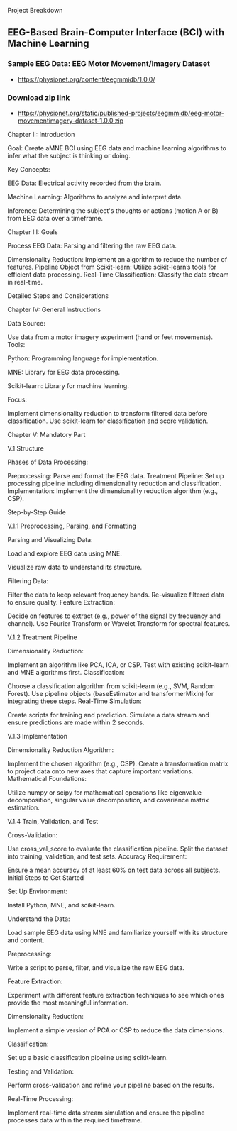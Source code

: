 Project Breakdown

## EEG-Based Brain-Computer Interface (BCI) with Machine Learning

### Sample EEG Data: EEG Motor Movement/Imagery Dataset
- https://physionet.org/content/eegmmidb/1.0.0/
### Download zip link
- https://physionet.org/static/published-projects/eegmmidb/eeg-motor-movementimagery-dataset-1.0.0.zip

Chapter II: Introduction

Goal: Create aMNE BCI using EEG data and machine learning algorithms to infer what the subject is thinking or doing.

Key Concepts:

EEG Data: Electrical activity recorded from the brain.

Machine Learning: Algorithms to analyze and interpret data.

Inference: Determining the subject's thoughts or actions (motion A or B) from EEG data over a timeframe.

Chapter III: Goals

Process EEG Data: Parsing and filtering the raw EEG data.

Dimensionality Reduction: Implement an algorithm to reduce the number of features.
Pipeline Object from Scikit-learn: Utilize scikit-learn’s tools for efficient data processing.
Real-Time Classification: Classify the data stream in real-time.

Detailed Steps and Considerations

Chapter IV: General Instructions

Data Source:

Use data from a motor imagery experiment (hand or feet movements).
Tools:

Python: Programming language for implementation.

MNE: Library for EEG data processing.

Scikit-learn: Library for machine learning.

Focus:

Implement dimensionality reduction to transform filtered data before classification.
Use scikit-learn for classification and score validation.


Chapter V: Mandatory Part

V.1 Structure

Phases of Data Processing:

Preprocessing: Parse and format the EEG data.
Treatment Pipeline: Set up processing pipeline including dimensionality reduction and classification.
Implementation: Implement the dimensionality reduction algorithm (e.g., CSP).

Step-by-Step Guide

V.1.1 Preprocessing, Parsing, and Formatting

Parsing and Visualizing Data:

Load and explore EEG data using MNE.

Visualize raw data to understand its structure.

Filtering Data:

Filter the data to keep relevant frequency bands.
Re-visualize filtered data to ensure quality.
Feature Extraction:

Decide on features to extract (e.g., power of the signal by frequency and channel).
Use Fourier Transform or Wavelet Transform for spectral features.

V.1.2 Treatment Pipeline

Dimensionality Reduction:

Implement an algorithm like PCA, ICA, or CSP.
Test with existing scikit-learn and MNE algorithms first.
Classification:

Choose a classification algorithm from scikit-learn (e.g., SVM, Random Forest).
Use pipeline objects (baseEstimator and transformerMixin) for integrating these steps.
Real-Time Simulation:

Create scripts for training and prediction.
Simulate a data stream and ensure predictions are made within 2 seconds.

V.1.3 Implementation

Dimensionality Reduction Algorithm:

Implement the chosen algorithm (e.g., CSP).
Create a transformation matrix to project data onto new axes that capture important variations.
Mathematical Foundations:

Utilize numpy or scipy for mathematical operations like eigenvalue decomposition, singular value decomposition, and covariance matrix estimation.

V.1.4 Train, Validation, and Test

Cross-Validation:

Use cross_val_score to evaluate the classification pipeline.
Split the dataset into training, validation, and test sets.
Accuracy Requirement:

Ensure a mean accuracy of at least 60% on test data across all subjects.
Initial Steps to Get Started

Set Up Environment:

Install Python, MNE, and scikit-learn.

Understand the Data:

Load sample EEG data using MNE and familiarize yourself with its structure and content.

Preprocessing:

Write a script to parse, filter, and visualize the raw EEG data.

Feature Extraction:

Experiment with different feature extraction techniques to see which ones provide the most meaningful information.

Dimensionality Reduction:

Implement a simple version of PCA or CSP to reduce the data dimensions.

Classification:

Set up a basic classification pipeline using scikit-learn.

Testing and Validation:

Perform cross-validation and refine your pipeline based on the results.

Real-Time Processing:

Implement real-time data stream simulation and ensure the pipeline processes data within the required timeframe.